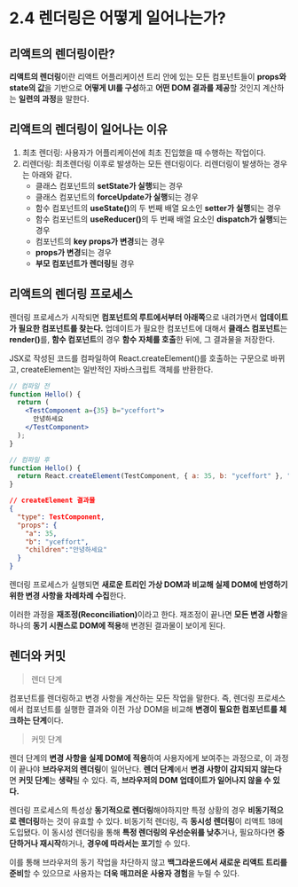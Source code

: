 # 2.4 렌더링은 어떻게 일어나는가?

## 리액트의 렌더링이란?

**리액트의 렌더링**이란 리액트 어플리케이션 트리 안에 있는 모든 컴포넌트들이 **props와 state의 값**을 기반으로 **어떻게 UI를 구성**하고 **어떤 DOM 결과를 제공**할 것인지 계산하는 **일련의 과정**을 말한다.

## 리액트의 렌더링이 일어나는 이유

1. 최초 렌더링: 사용자가 어플리케이션에 최초 진입했을 때 수행하는 작업이다.
2. 리렌더링: 최초렌더링 이후로 발생하는 모든 렌더링이다. 리렌더링이 발생하는 경우는 아래와 같다.
   - 클래스 컴포넌트의 **setState가 실행**되는 경우
   - 클래스 컴포넌트의 **forceUpdate가 실행**되는 경우
   - 함수 컴포넌트의 <b>useState()</b>의 두 번째 배열 요소인 **setter가 실행**되는 경우
   - 함수 컴포넌트의 <b>useReducer()</b>의 두 번째 배열 요소인 **dispatch가 실행**되는 경우
   - 컴포넌트의 **key props가 변경**되는 경우
   - **props가 변경**되는 경우
   - **부모 컴포넌트가 렌더링**될 경우

## 리액트의 렌더링 프로세스

렌더링 프로세스가 시작되면 **컴포넌트의 루트에서부터 아래쪽**으로 내려가면서 **업데이트가 필요한 컴포넌트를 찾는다.** 업데이트가 필요한 컴포넌트에 대해서 **클래스 컴포넌트**는 <b>render()</b>를, **함수 컴포넌트**의 경우 **함수 자체를 호출**한 뒤에, 그 결과물을 저장한다.

JSX로 작성된 코드를 컴파일하여 React.createElement()를 호출하는 구문으로 바뀌고, createElement는 일반적인 자바스크립트 객체를 반환한다.

```jsx
// 컴파일 전
function Hello() {
  return (
    <TestComponent a={35} b="yceffort">
      안녕하세요
    </TestComponent>
  );
}

// 컴파일 후
function Hello() {
  return React.createElement(TestComponent, { a: 35, b: "yceffort" }, "안녕하세요");
}
```

```JSON
// createElement 결과물
{
  "type": TestComponent,
  "props": {
    "a": 35,
    "b": "yceffort",
    "children":"안녕하세요"
  }
}
```

렌더링 프로세스가 실행되면 **새로운 트리인 가상 DOM과 비교해 실제 DOM에 반영하기 위한 변경 사항을 차례차례 수집**한다.

이러한 과정을 <b>재조정(Reconciliation)</b>이라고 한다. 재조정이 끝나면 **모든 변경 사항**을 하나의 **동기 시퀀스로 DOM에 적용**해 변경된 결과물이 보이게 된다.

## 렌더와 커밋

> 렌더 단계

컴포넌트를 렌더링하고 변경 사항을 계산하는 모든 작업을 말한다. 즉, 렌더링 프로세스에서 컴포넌트를 실행한 결과와 이전 가상 DOM을 비교해 **변경이 필요한 컴포넌트를 체크하는 단계**이다.

> 커밋 단계

렌더 단계의 **변경 사항을 실제 DOM에 적용**하여 사용자에게 보여주는 과정으로, 이 과정이 끝나야 **브라우저의 렌더링**이 일어난다. **렌더 단계**에서 **변경 사항이 감지되지 않는다**면 **커밋 단계**는 **생략**될 수 있다. 즉, **브라우저의 DOM 업데이트가 일어나지 않을 수 있다.**

렌더링 프로세스의 특성상 **동기적으로 렌더링**해야하지만 특정 상황의 경우 **비동기적으로 렌더링**하는 것이 유효할 수 있다. 비동기적 렌더링, 즉 **동시성 렌더링**이 리액트 18에 도입됐다. 이 동시성 렌더링을 통해 **특정 렌더링의 우선순위를 낮추**거나, 필요하다면 **중단하거나 재시작**하거나, **경우에 따라서는 포기**할 수 있다.

이를 통해 브라우저의 동기 작업을 차단하지 않고 **백그라운드에서 새로운 리액트 트리를 준비**할 수 있으므로 사용자는 **더욱 매끄러운 사용자 경험**을 누릴 수 있다.
